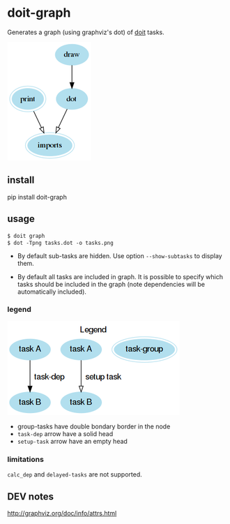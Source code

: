 
# doit-graph

Generates a graph (using graphviz's dot) of [doit](http://pydoit.org) tasks.

![Sample output](/tasks.png)


## install

pip install doit-graph


## usage

```
$ doit graph
$ dot -Tpng tasks.dot -o tasks.png
```

- By default sub-tasks are hidden. Use option `--show-subtasks` to display them.

- By default all tasks are included in graph.
  It is possible to specify which tasks should be included in the graph (note dependencies will be automatically included).

### legend

![Legend](/legend.png)

- group-tasks have double bondary border in the node
- `task-dep` arrow have a solid head
- `setup-task` arrow have an empty head



### limitations

`calc_dep` and `delayed-tasks` are not supported.



## DEV notes

http://graphviz.org/doc/info/attrs.html
